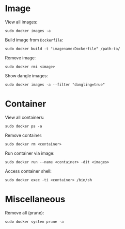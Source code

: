 # Image
View all images:
```
sudo docker images -a
```

Build image from `Dockerfile`:
```
sudo docker build -t "imagename:Dockerfile" /path-to/
```

Remove image:
```
sudo docker rmi <image>
```

Show dangle images:
```
sudo docker images -a --filter "dangling=true"
```

# Container

View all containers:
```
sudo docker ps -a
```

Remove container:
```
sudo docker rm <container>
```

Run container via image:
```
sudo docker run --name <container> -dit <images>
```

Access container shell:
```
sudo docker exec -ti <container> /bin/sh
```

# Miscellaneous

Remove all (prune):
```
sudo docker system prune -a
```
